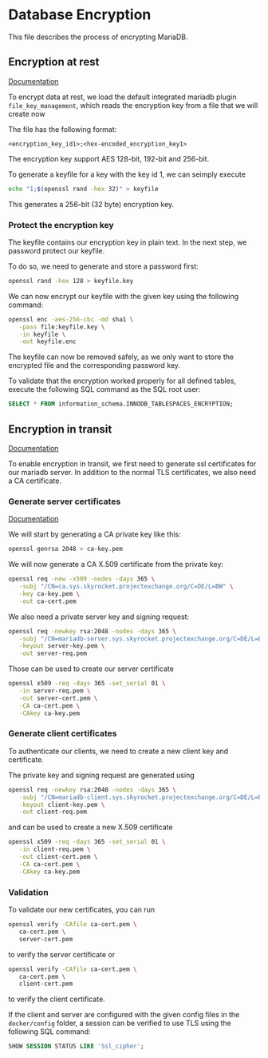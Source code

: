 # Database Encryption

This file describes the process of encrypting MariaDB.

## Encryption at rest

[Documentation](https://mariadb.com/kb/en/file-key-management-encryption-plugin/)

To encrypt data at rest, we load the default integrated mariadb plugin `file_key_management`, which reads the encryption key from a file that we will create now

The file has the following format:

```
<encryption_key_id1>;<hex-encoded_encryption_key1>
```

The encryption key support AES 128-bit, 192-bit and 256-bit.

To generate a keyfile for a key with the key id 1, we can seimply execute

```sh
echo "1;$(openssl rand -hex 32)" > keyfile
```

This generates a 256-bit (32 byte) encryption key.


### Protect the encryption key

The keyfile contains our encryption key in plain text. In the next step, we password protect our keyfile.

To do so, we need to generate and store a password first:

```sh
openssl rand -hex 128 > keyfile.key
```

We can now encrypt our keyfile with the given key using the following command:

```sh
openssl enc -aes-256-cbc -md sha1 \
   -pass file:keyfile.key \
   -in keyfile \
   -out keyfile.enc
```

The keyfile can now be removed safely, as we only want to store the encrypted file and the corresponding password key.

To validate that the encryption worked properly for all defined tables, execute the following SQL command
as the SQL root user:

```sql
SELECT * FROM information_schema.INNODB_TABLESPACES_ENCRYPTION;
```

## Encryption in transit
[Documentation](https://mariadb.com/kb/en/securing-connections-for-client-and-server/)

To enable encryption in transit, we first need to generate ssl certificates for our mariadb server.
In addition to the normal TLS certificates, we also need a CA certificate.

### Generate server certificates
[Documentation](https://mariadb.com/docs/security/encryption/in-transit/create-self-signed-certificates-keys-openssl/)

We will start by generating a CA private key like this:

```sh
openssl genrsa 2048 > ca-key.pem
```

We will now generate a CA X.509 certificate from the private key:

```sh
openssl req -new -x509 -nodes -days 365 \
   -subj "/CN=ca.sys.skyrocket.projectexchange.org/C=DE/L=BW" \
   -key ca-key.pem \
   -out ca-cert.pem
```

We also need a private server key and signing request:

```sh
openssl req -newkey rsa:2048 -nodes -days 365 \
   -subj "/CN=mariadb-server.sys.skyrocket.projectexchange.org/C=DE/L=BW" \
   -keyout server-key.pem \
   -out server-req.pem
```

Those can be used to create our server certificate

```sh
openssl x509 -req -days 365 -set_serial 01 \
   -in server-req.pem \
   -out server-cert.pem \
   -CA ca-cert.pem \
   -CAkey ca-key.pem
```

### Generate client certificates

To authenticate our clients, we need to create a new client key and certificate.

The private key and signing request are generated using

```sh
openssl req -newkey rsa:2048 -nodes -days 365 \
   -subj "/CN=mariadb-client.sys.skyrocket.projectexchange.org/C=DE/L=BW" \
   -keyout client-key.pem \
   -out client-req.pem
```

and can be used to create a new X.509 certificate

```sh
openssl x509 -req -days 365 -set_serial 01 \
   -in client-req.pem \
   -out client-cert.pem \
   -CA ca-cert.pem \
   -CAkey ca-key.pem
```

### Validation

To validate our new certificates, you can run

```sh
openssl verify -CAfile ca-cert.pem \
   ca-cert.pem \
   server-cert.pem
```

to verify the server certificate or

```sh
openssl verify -CAfile ca-cert.pem \
   ca-cert.pem \
   client-cert.pem
```

to verify the client certificate.

If the client and server are configured with the given config files in the `docker/config` folder, a session can be verified to use TLS using the following SQL command:

```sql
SHOW SESSION STATUS LIKE 'Ssl_cipher';
```

